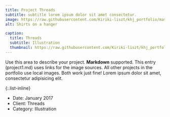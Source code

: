 ```yaml
---
title: Project Threads
subtitle: subtitle lorem ipsum dolor sit amet consectetur.
image: https://raw.githubusercontent.com/Kiriki-liszt/khj_portfolio/master/assets/img/portfolio/04-thumbnail.jpg
alt: Shirts on a hanger

caption:
  title: Threads
  subtitle: Illustration
  thumbnail: https://raw.githubusercontent.com/Kiriki-liszt/khj_portfolio/master/assets/img/portfolio/04-thumbnail.jpg
---
```


Use this area to describe your project. **Markdown** supported. This entry (project1.md) uses links for the image sources. All other projects in the portfolio use local images. Both work just fine! Lorem ipsum dolor sit amet, consectetur adipisicing elit.

{:.list-inline}

- Date: January 2017
- Client: Threads
- Category: Illustration

